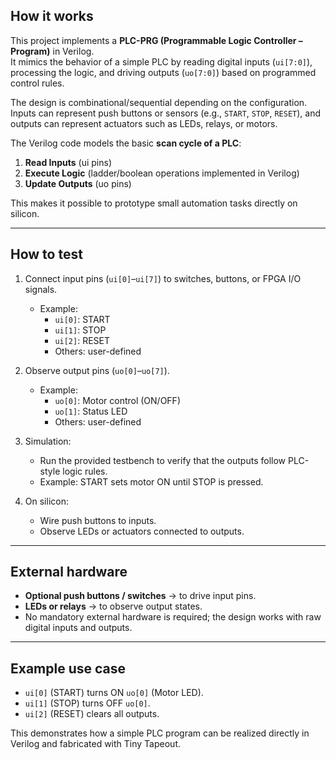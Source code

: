 <!---
This file is used to generate your project datasheet. Please fill in the information below and delete any unused
sections.

You can also include images in this folder and reference them in the markdown. Each image must be less than
512 kb in size, and the combined size of all images must be less than 1 MB.
-->

## How it works

This project implements a **PLC-PRG (Programmable Logic Controller – Program)** in Verilog.  
It mimics the behavior of a simple PLC by reading digital inputs (`ui[7:0]`), processing the logic, and driving outputs (`uo[7:0]`) based on programmed control rules.  

The design is combinational/sequential depending on the configuration. Inputs can represent push buttons or sensors (e.g., `START`, `STOP`, `RESET`), and outputs can represent actuators such as LEDs, relays, or motors.  

The Verilog code models the basic **scan cycle of a PLC**:
1. **Read Inputs** (ui pins)  
2. **Execute Logic** (ladder/boolean operations implemented in Verilog)  
3. **Update Outputs** (uo pins)  

This makes it possible to prototype small automation tasks directly on silicon.  

---

## How to test

1. Connect input pins (`ui[0]`–`ui[7]`) to switches, buttons, or FPGA I/O signals.  
   - Example:  
     - `ui[0]`: START  
     - `ui[1]`: STOP  
     - `ui[2]`: RESET  
     - Others: user-defined  

2. Observe output pins (`uo[0]`–`uo[7]`).  
   - Example:  
     - `uo[0]`: Motor control (ON/OFF)  
     - `uo[1]`: Status LED  
     - Others: user-defined  

3. Simulation:  
   - Run the provided testbench to verify that the outputs follow PLC-style logic rules.  
   - Example: START sets motor ON until STOP is pressed.  

4. On silicon:  
   - Wire push buttons to inputs.  
   - Observe LEDs or actuators connected to outputs.  

---

## External hardware

- **Optional push buttons / switches** → to drive input pins.  
- **LEDs or relays** → to observe output states.  
- No mandatory external hardware is required; the design works with raw digital inputs and outputs.  

---

## Example use case

- `ui[0]` (START) turns ON `uo[0]` (Motor LED).  
- `ui[1]` (STOP) turns OFF `uo[0]`.  
- `ui[2]` (RESET) clears all outputs.  

This demonstrates how a simple PLC program can be realized directly in Verilog and fabricated with Tiny Tapeout.
